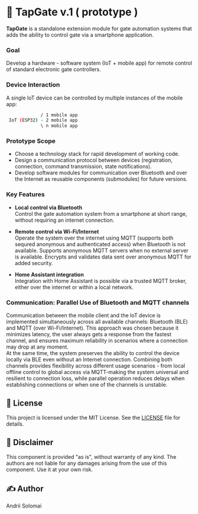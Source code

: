 # 🔐 TapGate v.1 ( prototype )

**TapGate** is a standalone extension module for gate automation systems that adds the ability to control gate via a smartphone application.

### Goal
Develop a hardware - software system (IoT + mobile app) for remote control of standard electronic gate controllers.

### Device Interaction
A single IoT device can be controlled by multiple instances of the mobile app:

```bash
             / 1 mobile app 
 IoT (ESP32) - 2 mobile app
             \ n mobile app
```

### Prototype Scope
- Choose a technology stack for rapid development of working code.
- Design a communication protocol between devices (registration, connection, command transmission, state notifications).
- Develop software modules for communication over Bluetooth and over the Internet as reusable components (submodules) for future versions.


### Key Features

- **Local control via Bluetooth**  
  Control the gate automation system from a smartphone at short range, without requiring an internet connection.

- **Remote control via Wi-Fi/Internet**  
  Operate the system over the internet using MQTT (supports both sequred anonymous and authenticated access) when Bluetooth is not available.
  Supports anonymous MQTT servers when no external server is available.
  Encrypts and validates data sent over anonymous MQTT for added security.

- **Home Assistant integration**  
  Integration with Home Assistant is possible via a trusted MQTT broker, either over the internet or within a local network.

### Communication: Parallel Use of Bluetooth and MQTT channels

Communication between the mobile client and the IoT device is implemented simultaneously across all available channels: Bluetooth (BLE) and MQTT (over Wi-Fi/Internet). This approach was chosen because it minimizes latency, the user always gets a response from the fastest channel, and ensures maximum reliability in scenarios where a connection may drop at any moment.<br>
At the same time, the system preserves the ability to control the device locally via BLE even without an Internet connection. Combining both channels provides flexibility across different usage scenarios - from local offline control to global access via MQTT-making the system universal and resilient to connection loss, while parallel operation reduces delays when establishing connections or when one of the channels is unstable.

## 📜 License
This project is licensed under the MIT License. See the [LICENSE](LICENSE) file for details.

## 📜 Disclaimer
This component is provided "as is", without warranty of any kind. The authors are not liable for any damages arising from the use of this component. Use it at your own risk.

## ✍️ Author
Andrii Solomai